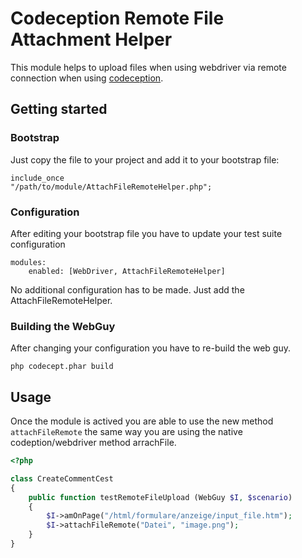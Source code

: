 # Codeception Remote File Attachment Helper

This module helps to upload files when using webdriver via remote connection when using [codeception](http://www.codeception.com/ "Codeception"). 

## Getting started

### Bootstrap
Just copy the file to your project and add it to your bootstrap file:

<code>include_once "/path/to/module/AttachFileRemoteHelper.php";</code>

### Configuration
After editing your bootstrap file you have to update your test suite configuration

```
modules:
    enabled: [WebDriver, AttachFileRemoteHelper]
```

No additional configuration has to be made. Just add the AttachFileRemoteHelper.

### Building the WebGuy

After changing your configuration you have to re-build the web guy. 

``` 
php codecept.phar build
```

## Usage

Once the module is actived you are able to use the new method <code>attachFileRemote</code> the same way you are using the native codeption/webdriver method arrachFile.

```php
<?php

class CreateCommentCest
{
    public function testRemoteFileUpload (WebGuy $I, $scenario)
    {
        $I->amOnPage("/html/formulare/anzeige/input_file.htm");
        $I->attachFileRemote("Datei", "image.png");
    }
}
```
